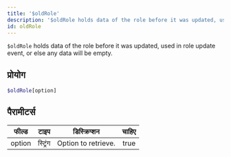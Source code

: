 ```yaml
---
title: '$oldRole'
description: '$oldRole holds data of the role before it was updated, used in role update event, or else any data will be empty.'
id: oldRole
---
```


`$oldRole` holds data of the role before it was updated, used in role update event, or else any data will be empty.

## प्रोयोग

```php
$oldRole[option]
```

## पैरामीटर्स

| फील्ड  | टाइप     | डिस्क्रिप्शन        | चाहिए |
| ------ | -------- | ------------------- |:-----:|
| option | स्ट्रिंग | Option to retrieve. | true  |